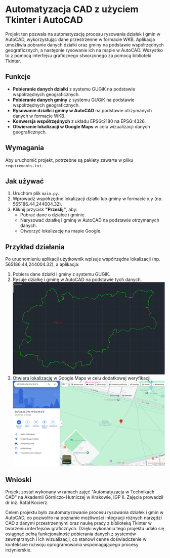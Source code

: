 # Automatyzacja CAD z użyciem Tkinter i AutoCAD

Projekt ten pozwala na automatyzację procesu rysowania działek i gmin w AutoCAD, wykorzystując dane przestrzenne w formacie WKB. Aplikacja umożliwia pobranie danych działki oraz gminy na podstawie współrzędnych geograficznych, a następnie rysowanie ich na mapie w AutoCAD. Wszystko to z pomocą interfejsu graficznego stworzonego za pomocą biblioteki Tkinter.

## Funkcje

- **Pobieranie danych działki** z systemu GUGiK na podstawie współrzędnych geograficznych.
- **Pobieranie danych gminy** z systemu GUGiK na podstawie współrzędnych geograficznych.
- **Rysowanie działki i gminy w AutoCAD** na podstawie otrzymanych danych w formacie WKB.
- **Konwersja współrzędnych** z układu EPSG:2180 na EPSG:4326.
- **Otwieranie lokalizacji w Google Maps** w celu wizualizacji danych geograficznych.

## Wymagania

Aby uruchomić projekt, potrzebne są pakiety zawarte w pliku `requirements.txt`.

## Jak używać

1. Uruchom plik `main.py`.
2. Wprowadź współrzędne lokalizacji działki lub gminy w formacie x,y (np. 565186.44,244004.32).
3. Kliknij przycisk **"Prześlij"**, aby:
   - Pobrać dane o działce i gminie.
   - Narysować działkę i gminę w AutoCAD na podstawie otrzymanych danych.
   - Otworzyć lokalizację na mapie Google.

## Przykład działania

Po uruchomieniu aplikacji użytkownik wpisuje współrzędne lokalizacji (np. 565186.44,244004.32), a aplikacja:

1. Pobiera dane działki i gminy z systemu GUGiK.
2. Rysuje działkę i gminę w AutoCAD na podstawie tych danych. ![Zdjęcie AutoCAD](zdjecie1.png)
3. Otwiera lokalizację w Google Maps w celu dodatkowej weryfikacji. ![Zdjęcie Google Maps](zdjecie2.png)

## Wnioski

Projekt został wykonany w ramach zajęć "Automatyzacja w Technikach CAD" na Akademii Górniczo-Hutniczej w Krakowie, IGP II. Zajęcia prowadził dr inż. Rafał Kocierz. 

Celem projektu było zautomatyzowanie procesu rysowania działek i gmin w AutoCAD, co pozwoliło na poznanie możliwości integracji różnych narzędzi CAD z danymi przestrzennymi oraz naukę pracy z biblioteką Tkinter w tworzeniu interfejsów graficznych. Dzięki wykonaniu tego projektu udało się osiągnąć pełną funkcjonalność pobierania danych z systemów zewnętrznych i ich wizualizacji, co stanowi cenne doświadczenie w kontekście rozwoju oprogramowania wspomagającego procesy inżynierskie.
